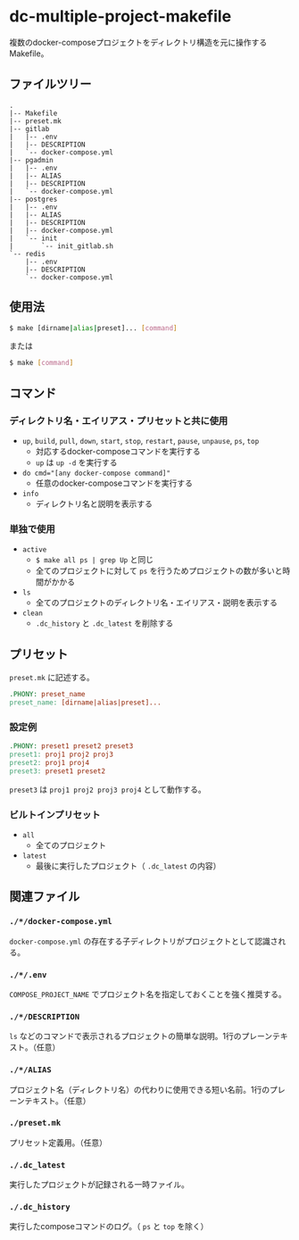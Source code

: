 # dc-multiple-project-makefile

複数のdocker-composeプロジェクトをディレクトリ構造を元に操作するMakefile。

## ファイルツリー

```text
.
|-- Makefile
|-- preset.mk
|-- gitlab
|   |-- .env
|   |-- DESCRIPTION
|   `-- docker-compose.yml
|-- pgadmin
|   |-- .env
|   |-- ALIAS
|   |-- DESCRIPTION
|   `-- docker-compose.yml
|-- postgres
|   |-- .env
|   |-- ALIAS
|   |-- DESCRIPTION
|   |-- docker-compose.yml
|   `-- init
|       `-- init_gitlab.sh
`-- redis
    |-- .env
    |-- DESCRIPTION
    `-- docker-compose.yml
```

## 使用法

```bash
$ make [dirname|alias|preset]... [command]
```

または

```bash
$ make [command]
```

## コマンド

### ディレクトリ名・エイリアス・プリセットと共に使用

- `up`, `build`, `pull`, `down`, `start`, `stop`, `restart`, `pause`, `unpause`, `ps`, `top`
    - 対応するdocker-composeコマンドを実行する
    - `up` は `up -d` を実行する
- `do cmd="[any docker-compose command]"`
    - 任意のdocker-composeコマンドを実行する
- `info`
    - ディレクトリ名と説明を表示する

### 単独で使用

- `active`
    - `$ make all ps | grep Up` と同じ
    - 全てのプロジェクトに対して `ps` を行うためプロジェクトの数が多いと時間がかかる
- `ls`
    - 全てのプロジェクトのディレクトリ名・エイリアス・説明を表示する
- `clean`
    - `.dc_history` と `.dc_latest` を削除する

## プリセット

`preset.mk` に記述する。

```Makefile
.PHONY: preset_name
preset_name: [dirname|alias|preset]...
```

### 設定例

```Makefile
.PHONY: preset1 preset2 preset3
preset1: proj1 proj2 proj3
preset2: proj1 proj4
preset3: preset1 preset2
```

`preset3` は `proj1 proj2 proj3 proj4` として動作する。

### ビルトインプリセット

- `all`
    - 全てのプロジェクト
- `latest`
    - 最後に実行したプロジェクト（ `.dc_latest` の内容）

## 関連ファイル

### `./*/docker-compose.yml`

`docker-compose.yml` の存在する子ディレクトリがプロジェクトとして認識される。

### `./*/.env`

`COMPOSE_PROJECT_NAME` でプロジェクト名を指定しておくことを強く推奨する。

### `./*/DESCRIPTION`

`ls` などのコマンドで表示されるプロジェクトの簡単な説明。1行のプレーンテキスト。（任意）

### `./*/ALIAS`

プロジェクト名（ディレクトリ名）の代わりに使用できる短い名前。1行のプレーンテキスト。（任意）

### `./preset.mk`

プリセット定義用。（任意）

### `./.dc_latest`

実行したプロジェクトが記録される一時ファイル。

### `./.dc_history`

実行したcomposeコマンドのログ。（ `ps` と `top` を除く）
